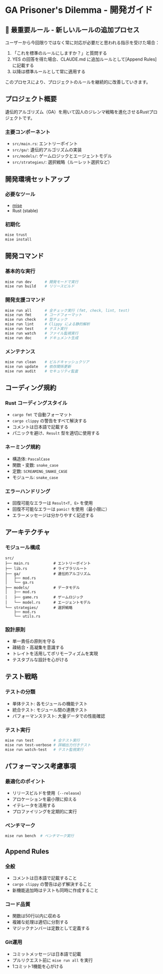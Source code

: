 # GA Prisoner's Dilemma - 開発ガイド

## 🔨 最重要ルール - 新しいルールの追加プロセス

ユーザーから今回限りではなく常に対応が必要だと思われる指示を受けた場合：

1. 「これを標準のルールにしますか？」と質問する
2. YES の回答を得た場合、CLAUDE.md に追加ルールとして[Append Rules]に記載する
3. 以降は標準ルールとして常に適用する

このプロセスにより、プロジェクトのルールを継続的に改善していきます。

## プロジェクト概要

遺伝的アルゴリズム（GA）を用いて囚人のジレンマ戦略を進化させるRustプロジェクトです。

### 主要コンポーネント
- `src/main.rs`: エントリーポイント
- `src/ga/`: 遺伝的アルゴリズムの実装
- `src/models/`: ゲームロジックとエージェントモデル
- `src/strategies/`: 選択戦略（ルーレット選択など）

## 開発環境セットアップ

### 必要なツール
- [mise](https://mise.jdx.dev/)
- Rust (stable)

### 初期化
```bash
mise trust
mise install
```

## 開発コマンド

### 基本的な実行
```bash
mise run dev      # 開発モードで実行
mise run build    # リリースビルド
```

### 開発支援コマンド
```bash
mise run all      # 全チェック実行 (fmt, check, lint, test)
mise run fmt      # コードフォーマット
mise run check    # 型チェック
mise run lint     # Clippy による静的解析
mise run test     # テスト実行
mise run watch    # ファイル監視実行
mise run doc      # ドキュメント生成
```

### メンテナンス
```bash
mise run clean    # ビルドキャッシュクリア
mise run update   # 依存関係更新
mise run audit    # セキュリティ監査
```

## コーディング規約

### Rust コーディングスタイル
- `cargo fmt` で自動フォーマット
- `cargo clippy` の警告をすべて解決する
- コメントは日本語で記載する
- パニックを避け、`Result` 型を適切に使用する

### ネーミング規約
- 構造体: `PascalCase`
- 関数・変数: `snake_case`
- 定数: `SCREAMING_SNAKE_CASE`
- モジュール: `snake_case`

### エラーハンドリング
- 回復可能なエラーは `Result<T, E>` を使用
- 回復不可能なエラーは `panic!` を使用（最小限に）
- エラーメッセージは分かりやすく記述する

## アーキテクチャ

### モジュール構成
```
src/
├── main.rs           # エントリーポイント
├── lib.rs            # ライブラリルート
├── ga/               # 遺伝的アルゴリズム
│   ├── mod.rs
│   └── ga.rs
├── models/           # データモデル
│   ├── mod.rs
│   ├── game.rs       # ゲームロジック
│   └── model.rs      # エージェントモデル
└── strategies/       # 選択戦略
    ├── mod.rs
    └── utils.rs
```

### 設計原則
- 単一責任の原則を守る
- 疎結合・高凝集を意識する
- トレイトを活用してポリモーフィズムを実現
- テスタブルな設計を心がける

## テスト戦略

### テストの分類
- 単体テスト: 各モジュールの機能テスト
- 統合テスト: モジュール間の連携テスト
- パフォーマンステスト: 大量データでの性能確認

### テスト実行
```bash
mise run test         # 全テスト実行
mise run test-verbose # 詳細出力付きテスト
mise run watch-test   # テスト監視実行
```

## パフォーマンス考慮事項

### 最適化のポイント
- リリースビルドを使用（`--release`）
- アロケーションを最小限に抑える
- イテレータを活用する
- プロファイリングを定期的に実行

### ベンチマーク
```bash
mise run bench  # ベンチマーク実行
```

## Append Rules

### 全般
- コメントは日本語で記載すること
- `cargo clippy` の警告は必ず解決すること
- 新機能追加時はテストも同時に作成すること

### コード品質
- 関数は50行以内に収める
- 複雑な処理は適切に分割する
- マジックナンバーは定数として定義する

### Git運用
- コミットメッセージは日本語で記載
- プルリクエスト前に `mise run all` を実行
- 1コミット1機能を心がける
